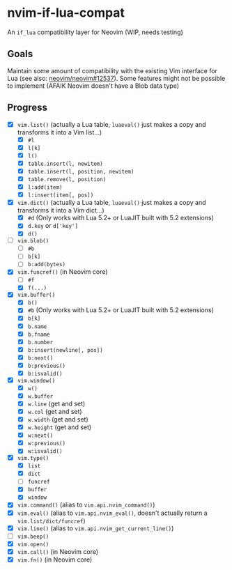# nvim-if-lua-compat

An `if_lua` compatibility layer for Neovim (WIP, needs testing)

## Goals

Maintain some amount of compatibility with the existing Vim interface for Lua (see also: [neovim/neovim#12537](https://github.com/neovim/neovim/issues/12537)). Some features might not be possible to implement (AFAIK Neovim doesn't have a Blob data type)

## Progress

- [x] `vim.list()` (actually a Lua table, `luaeval()` just makes a copy and transforms it into a Vim list...)
    - [x] `#l`
    - [x] `l[k]`
    - [x] `l()`
    - [x] `table.insert(l, newitem)`
    - [x] `table.insert(l, position, newitem)`
    - [x] `table.remove(l, position)`
    - [x] `l:add(item)`
    - [x] `l:insert(item[, pos])`
- [x] `vim.dict()` (actually a Lua table, `luaeval()` just makes a copy and transforms it into a Vim dict...)
    - [x] `#d` (Only works with Lua 5.2+ or LuaJIT built with 5.2 extensions)
    - [x] `d.key` or `d['key']`
    - [x] `d()`
- [ ] `vim.blob()`
    - [ ] `#b`
    - [ ] `b[k]`
    - [ ] `b:add(bytes)`
- [x] `vim.funcref()` (in Neovim core)
    - [ ] `#f`
    - [x] `f(...)`
- [x] `vim.buffer()`
    - [x] `b()`
    - [x] `#b` (Only works with Lua 5.2+ or LuaJIT built with 5.2 extensions)
    - [x] `b[k]`
    - [x] `b.name`
    - [x] `b.fname`
    - [x] `b.number`
    - [x] `b:insert(newline[, pos])`
    - [x] `b:next()`
    - [x] `b:previous()`
    - [x] `b:isvalid()`
- [x] `vim.window()`
    - [x] `w()`
    - [x] `w.buffer`
    - [x] `w.line` (get and set)
    - [x] `w.col` (get and set)
    - [x] `w.width` (get and set)
    - [x] `w.height` (get and set)
    - [x] `w:next()`
    - [x] `w:previous()`
    - [x] `w:isvalid()`
- [x] `vim.type()`
    - [x] `list`
    - [x] `dict`
    - [ ] `funcref`
    - [x] `buffer`
    - [x] `window`
- [x] `vim.command()` (alias to `vim.api.nvim_command()`)
- [x] `vim.eval()` (alias to `vim.api.nvim_eval()`, doesn't actually return a `vim.list/dict/funcref`)
- [x] `vim.line()` (alias to `vim.api.nvim_get_current_line()`)
- [ ] `vim.beep()`
- [x] `vim.open()`
- [x] `vim.call()` (in Neovim core)
- [x] `vim.fn()` (in Neovim core)
